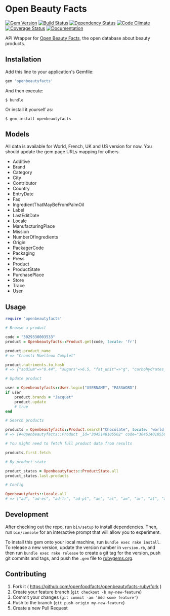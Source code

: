 # Open Beauty Facts

[![Gem Version](https://badge.fury.io/rb/openbeautyfacts.svg)](https://badge.fury.io/rb/openbeautyfacts)
[![Build Status](https://travis-ci.org/openfoodfacts/openbeautyfacts-ruby.svg?branch=master)](https://travis-ci.org/openfoodfacts/openbeautyfacts-ruby)
[![Dependency Status](https://gemnasium.com/openfoodfacts/openbeautyfacts-ruby.svg)](https://gemnasium.com/openfoodfacts/openbeautyfacts-ruby)
[![Code Climate](https://codeclimate.com/github/openfoodfacts/openbeautyfacts-ruby/badges/gpa.svg)](https://codeclimate.com/github/openfoodfacts/openbeautyfacts-ruby)
[![Coverage Status](https://coveralls.io/repos/github/openfoodfacts/openbeautyfacts-ruby/badge.svg?branch=master)](https://coveralls.io/github/openfoodfacts/openbeautyfacts-ruby?branch=master)
[![Documentation](https://inch-ci.org/github/openfoodfacts/openbeautyfacts-ruby.svg?branch=master)](https://inch-ci.org/github/openfoodfacts/openbeautyfacts-ruby)

API Wrapper for [Open Beauty Facts](https://openbeautyfacts.org/), the open database about beauty products.

## Installation

Add this line to your application's Gemfile:

```ruby
gem 'openbeautyfacts'
```

And then execute:

    $ bundle

Or install it yourself as:

    $ gem install openbeautyfacts

## Models

All data is available for World, French, UK and US version for now. You should update the gem page URLs mapping for others.

- Additive
- Brand
- Category
- City
- Contributor
- Country
- EntryDate
- Faq
- IngredientThatMayBeFromPalmOil
- Label
- LastEditDate
- Locale
- ManufacturingPlace
- Mission
- NumberOfIngredients
- Origin
- PackagerCode
- Packaging
- Press
- Product
- ProductState
- PurchasePlace
- Store
- Trace
- User

## Usage

```ruby
require 'openbeautyfacts'

# Browse a product

code = "3029330003533"
product = Openbeautyfacts::Product.get(code, locale: 'fr')

product.product_name
# => "Crousti Moelleux Complet"

product.nutriments.to_hash
# => {"sodium"=>"0.44", "sugars"=>6.5, "fat_unit"=>"g", "carbohydrates_unit"=>"g", "proteins_unit"=>"g", "nutrition-score-fr_100g"=>-2, "fat"=>2.5, "proteins_serving"=>12.8, "sodium_serving"=>0.535, "salt"=>1.1176, "proteins"=>10.5, "nutrition-score-uk_serving"=>-2, "nutrition-score-fr"=>-2, "fat_serving"=>3.04, "sugars_unit"=>"g", "sugars_100g"=>"6.5", "sodium_unit"=>"g", "saturated-fat_unit"=>"g", "saturated-fat_serving"=>0.608, "sodium_100g"=>0.44, "fiber_unit"=>"g", "energy"=>1067, "energy_unit"=>"kJ", "sugars_serving"=>7.9, "carbohydrates_100g"=>44, "nutrition-score-uk"=>-2, "proteins_100g"=>10.5, "fiber_serving"=>7.29, "carbohydrates_serving"=>53.5, "nutrition-score-fr_serving"=>-2, "energy_serving"=>1300, "fat_100g"=>"2.5", "saturated-fat_100g"=>"0.5", "nutrition-score-uk_100g"=>-2, "fiber"=>6, "salt_serving"=>1.36, "salt_100g"=>"1.1176", "carbohydrates"=>44, "fiber_100g"=>6, "energy_100g"=>1067, "saturated-fat"=>0.5}

# Update product

user = Openbeautyfacts::User.login("USERNAME", "PASSWORD")
if user
    product.brands = "Jacquet"
    product.update
    # true
end

# Search products

products = Openbeautyfacts::Product.search("Chocolate", locale: 'world', page_size: 3)
# => [#<Openbeautyfacts::Product _id="3045140105502" code="3045140105502" id="3045140105502" image_small_url="https://en.openbeautyfacts.org/images/products/304/514/010/5502/front.7.100.jpg" lc="en" product_name="Milka au lait du Pays Alpin">, #<Openbeautyfacts::Product _id="3046920028363" code="3046920028363" id="3046920028363" image_small_url="https://en.openbeautyfacts.org/images/products/304/692/002/8363/front.5.100.jpg" lc="en" product_name="Tableta de chocolate negro \"Lindt Excellence\" 85% cacao">, #<Openbeautyfacts::Product _id="3046920029759" code="3046920029759" id="3046920029759" image_small_url="https://en.openbeautyfacts.org/images/products/304/692/002/9759/front.9.100.jpg" lc="en" product_name="Tableta de chocolate negro \"Lindt Excellence\" 90% cacao">]

# You might need to fetch full product data from results

products.first.fetch

# By product state

product_states = Openbeautyfacts::ProductState.all
product_states.last.products

# Config

Openbeautyfacts::Locale.all
# => ["ad", "ad-es", "ad-fr", "ad-pt", "ae", "al", "am", "ar", "at", "au", "ax", "az", "bd", "be", "be-de", "be-fr", "bf", "bg", "bi", "bi-rn", "bn", "br", "by", "by-be", "bz", "ca", "ca-fr", "cg", "ch", "ch-fr", "ch-it", "ci", "cl", "cn", "co", "cr", "cu", "cy", "cy-tr", "cz", "de", "dk", "do", "dz", "dz-fr", "ec", "eg", "es", "es-ca", "es-eu", "es-gl", "fi", "fi-sv", "fr", "ga", "gf", "gn", "gp", "gr", "hk", "hr", "hu", "id", "ie", "ie-ga", "il", "il-ar", "il-ru", "in", "iq", "iq-ku", "ir", "is", "it", "jp", "ke", "ke-sw", "kh", "kr", "kw", "kz", "kz-kk", "lb", "lk", "lk-ta", "lu", "lu-de", "lu-lb", "lv", "ma", "ma-es", "ma-fr", "mc", "md", "mf", "ml", "mn", "mo", "mo-zh", "mq", "mr", "mt", "mt-mt", "mu", "mx", "my", "nc", "nl", "no", "nz", "nz-mi", "pa", "pe", "pf", "ph", "ph-tl", "pl", "pm", "pt", "qa", "re", "ro", "rs", "ru", "sa", "se", "sg", "sg-ms", "sg-ta", "sg-zh", "si", "sk", "sn", "sy", "th", "tn", "tr", "tw", "tz", "tz-sw", "ua", "uk", "us", "ve", "vn", "vu", "vu-bi", "world", "ye", "yt", "za", "za-af", "za-nr", "za-ss", "za-st", "za-tn", "za-ts", "za-ve", "za-xh", "za-zu"]
```

## Development

After checking out the repo, run `bin/setup` to install dependencies. Then, run `bin/console` for an interactive prompt that will allow you to experiment.

To install this gem onto your local machine, run `bundle exec rake install`. To release a new version, update the version number in `version.rb`, and then run `bundle exec rake release` to create a git tag for the version, push git commits and tags, and push the `.gem` file to [rubygems.org](https://rubygems.org).

## Contributing

1. Fork it ( https://github.com/openfoodfacts/openbeautyfacts-ruby/fork )
2. Create your feature branch (`git checkout -b my-new-feature`)
3. Commit your changes (`git commit -am 'Add some feature'`)
4. Push to the branch (`git push origin my-new-feature`)
5. Create a new Pull Request
